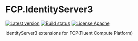 # FCP.IdentityServer3
[![Latest version](https://img.shields.io/nuget/v/FCP.IdentityServer3.EntityFramework.svg)](https://www.nuget.org/packages/FCP.IdentityServer3.EntityFramework/)   [![Build status](https://ci.appveyor.com/api/projects/status/k92snnd94ypjdyxr?svg=true)](https://ci.appveyor.com/project/wanlitao/fcp-mysql-data)   [![License Apache](https://img.shields.io/badge/license-Apache%202-blue.svg)](http://www.apache.org/licenses/LICENSE-2.0.html)

IdentityServer3 extensions for FCP(Fluent Compute Platform)